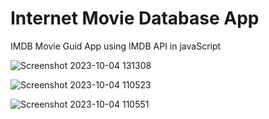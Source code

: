 # Internet Movie Database App
IMDB Movie Guid App using IMDB API in javaScript


![Screenshot 2023-10-04 131308](https://github.com/adityagunale/IMDB_MovieApp/assets/121552299/42d8a378-dcc6-4016-b27b-e3037df5c7b3)


![Screenshot 2023-10-04 110523](https://github.com/adityagunale/IMDB_MovieApp/assets/121552299/4f0467cc-cb3a-4bed-86a2-a31e224f4638)


![Screenshot 2023-10-04 110551](https://github.com/adityagunale/IMDB_MovieApp/assets/121552299/4aba8c87-b0ca-4f7a-92c6-26fcaf64dc87)
